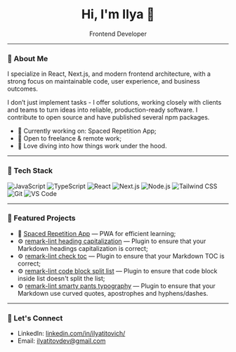 <h1 align="center">Hi, I'm Ilya 👋</h1>
<p align="center">Frontend Developer</p>

---

### 🚀 About Me

I specialize in React, Next.js, and modern frontend architecture, with a strong focus on maintainable code, user experience, and business outcomes.

I don’t just implement tasks - I offer solutions, working closely with clients and teams to turn ideas into reliable, production-ready software. I contribute to open source and have published several npm packages.

- 🔭 Currently working on: Spaced Repetition App;
- 💼 Open to freelance & remote work;
- 🧠 Love diving into how things work under the hood.

---

### 🧰 Tech Stack

![JavaScript](https://img.shields.io/badge/-JavaScript-black?style=flat-square&logo=javascript)
![TypeScript](https://img.shields.io/badge/-TypeScript-black?style=flat-square&logo=typescript)
![React](https://img.shields.io/badge/-React-black?style=flat-square&logo=react)
![Next.js](https://img.shields.io/badge/-Next.js-black?style=flat-square&logo=next.js)
![Node.js](https://img.shields.io/badge/-Node.js-black?style=flat-square&logo=node.js)
![Tailwind CSS](https://img.shields.io/badge/-TailwindCSS-black?style=flat-square&logo=tailwind-css)
![Git](https://img.shields.io/badge/-Git-black?style=flat-square&logo=git)
![VS Code](https://img.shields.io/badge/-VS%20Code-black?style=flat-square&logo=visual-studio-code)

---

### 📌 Featured Projects

- 🧠 [Spaced Repetition App](https://github.com/ilyatitovich/spaced_rep_app) — PWA for efficient learning;
- ⚙️ [remark-lint heading capitalization](https://github.com/ilyatitovich/remark-lint-heading-capitalization) — Plugin to ensure that your Markdown headings capitalization is correct;
- ⚙️ [remark-lint check toc](https://github.com/ilyatitovich/remark-lint-check-toc) — Plugin to ensure that your Markdown TOC is correct;
- ⚙️ [remark-lint code block split list](https://github.com/ilyatitovich/remark-lint-code-block-split-list) — Plugin to ensure that code block inside list doesn't split the list;
- ⚙️ [remark-lint smarty pants typography](https://github.com/ilyatitovich/remark-lint-smarty-pants-typography) — Plugin to ensure that your Markdown use curved quotes, apostrophes and hyphens/dashes.
---

### 🤝 Let's Connect

- LinkedIn: [linkedin.com/in/ilyatitovich/](https://www.linkedin.com/in/ilyatitovich/)
- Email: [ilyatitovdev@gmail.com](mailto:ilyatitovdev@gmail.com)
